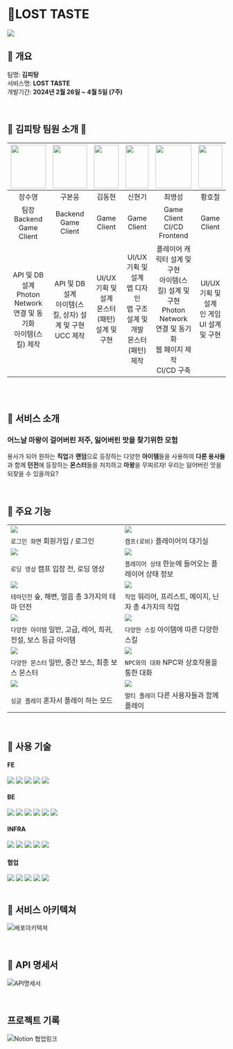 #  🏹**LOST TASTE**

<img src="./Docs/README_assets/movezoo.png">

<br>

## 🍳 개요

팀명: **김피탕**  
 서비스명: **LOST TASTE**  
 개발기간: **2024년 2월 26일 ~ 4월 5일 (7주)**

<br>

## 🍞 김피탕 팀원 소개 🍞

| <img src="./Docs/readme_profile/jaewon.jpg" width="100%" height="100"> | <img src="./Docs/readme_profile/changhee.jpg" width="100%" height="100"> | <img src="./Docs/readme_profile/hyunmin.jpg" width="100%" height="100"> |     <img src="./Docs/readme_profile/hyunki.jpg" width="100%" height="100">     |                             <img src="./Docs/readme_profile/sejin.jpg" width="100%" height="100">                              | <img src="./Docs/readme_profile/younghun.jpg" width="100%" height="100"> |
| :--------------------------------------------------------------------: | :----------------------------------------------------------------------: | :---------------------------------------------------------------------: | :----------------------------------------------------------------------------: | :----------------------------------------------------------------------------------------------------------------------------: | :----------------------------------------------------------------------: |
|                                 장수영                                 |                                  구본웅                                  |                                 김동현                                  |                                     신현기                                     |                                                             최명성                                                             |                                  황호철                                  |
|                     팀장<br>Backend<br>Game Client                     |                          Backend<br>Game Client                          |                               Game Client                               |                                  Game Client                                   |                                                Game Client<br>CI/CD<br>Frontend                                                |                               Game Client                                |
|  API 및 DB 설계<br>Photon Network 연결 및 동기화<br>아이템(스킬) 제작  |      API 및 DB 설계<br>아이템(스킬, 상자) 설계 및 구현<br>UCC 제작       |           UI/UX 기획 및 설계<br>몬스터(패턴) 설계 및 구현<br>           | UI/UX 기획 및 설계<br> 맵 디자인 <br>맵 구조 설계 및 개발<br>몬스터(패턴) 제작 | 플레이어 캐릭터 설계 및 구현<br>아이템(스킬) 설계 및 구현<br>Photon Network 연결 및 동기화<br>웹 페이지 제작<br>CI/CD 구축<br> |              UI/UX 기획 및 설계<br>인 게임 UI 설계 및 구현               |

<br/>
<br/>

## 🍴 서비스 소개

### 어느날 마왕이 걸어버린 저주, 잃어버린 맛을 찾기위한 모험
용사가 되어 원하는 **직업**과 **랜덤**으로 등장하는 다양한 **아이템**들을 사용하여 **다른 용사들**과 함께 **던전**에 등장하는 **몬스터**들을 처치하고 **마왕**을 무찌르자! 우리는 잃어버린 맛을 되찾을 수 있을까요?

<br/>

## 🍖 주요 기능

|                                                  |                                                       |
| ------------------------------------------------ | ----------------------------------------------------- |
| <img src="./Docs/readme_gif/main-login.gif">     | <img src="./Docs/readme_gif/main-racer-list.gif">     |
| `로그인 화면` 회원가입 / 로그인                     | `캠프(로비)` 플레이어의 대기실                    |
| <img src="./Docs/readme_gif/main-racer-buy.gif"> | <img src="./Docs/readme_gif/main-profile.gif">        |
| `로딩 영상` 캠프 입장 전, 로딩 영상                 | `플레이어 상태` 한눈에 들어오는 플레이어 상태 정보          |
| <img src="./Docs/readme_gif/single-play.gif">    | <img src="./Docs/readme_gif/main-rank.gif">           |
| `테마던전` 숲, 해변, 얼음 총 3가지의 테마 던전             | `직업` 워리어, 프리스트, 메이지, 닌자 총 4가지의 직업                      |
| <img src="./Docs/readme_gif/multi-play.gif">     | <img src="./Docs/readme_gif/single-single-play3.gif"> |
| `다양한 아이템` 일반, 고급, 레어, 희귀, 전설, 보스 등급 아이템          | `다양한 스킬` 아이템에 따른 다양한 스킬                   |
| <img src="./Docs/readme_gif/multi-play.gif">     | <img src="./Docs/readme_gif/single-single-play3.gif"> |
| `다양한 몬스터` 일반, 중간 보스, 최종 보스 몬스터          | `NPC와의 대화` NPC와 상호작용을 통한 대화                   |
| <img src="./Docs/readme_gif/multi-play.gif">     | <img src="./Docs/readme_gif/single-single-play3.gif"> |
| `싱글 플레이` 혼자서 플레이 하는 모드          | `멀티 플레이` 다른 사용자들과 함께 플레이                  |

<br/>

## 🧂 사용 기술

#### **FE**

<img src="https://img.shields.io/badge/React-61DAFB?style=for-the-badge&logo=React&logoColor=black">
<img src="https://img.shields.io/badge/mui-007FFF?style=for-the-badge&logo=mui&logoColor=white">
<img src="https://img.shields.io/badge/html5-E34F26?style=for-the-badge&logo=html5&logoColor=white">
<img src="https://img.shields.io/badge/java script-F7DF1E?style=for-the-badge&logo=javascript&logoColor=black">
<img src="https://img.shields.io/badge/css3-1572B6?style=for-the-badge&logo=css3&logoColor=white">

#### **BE**

<img src="https://img.shields.io/badge/Spring boot-E0234E?style=for-the-badge&logo=nestjs&logoColor=white">
<img src="https://img.shields.io/badge/NPM-CB3837?style=for-the-badge&logo=npm&logoColor=white">
<img src="https://img.shields.io/badge/jwt-000000?style=for-the-badge&logo=jsonwebtokens&logoColor=white">
<img src="https://img.shields.io/badge/MySQL-4479A1?style=for-the-badge&logo=mysql&logoColor=white">
<img src="https://img.shields.io/badge/Redis-DC382D?style=for-the-badge&logo=redis&logoColor=white">
<img src="https://img.shields.io/badge/Photon-004480?style=for-the-badge&logo=photon&logoColor=white">

#### **INFRA**

<img src="https://img.shields.io/badge/Amazon EC2-FF9900?style=for-the-badge&logo=amazonec2&logoColor=white">
<img src="https://img.shields.io/badge/Docker-2496ED?style=for-the-badge&logo=docker&logoColor=white">
<img src="https://img.shields.io/badge/Jenkins-D24939?style=for-the-badge&logo=jenkins&logoColor=white"/> 
<img src="https://img.shields.io/badge/Nginx-009639?style=for-the-badge&logo=nginx&logoColor=white"/>
<img src="https://img.shields.io/badge/letsencrypt-003A70?style=for-the-badge&logo=letsencrypt&logoColor=white">

#### **협업**

<img src="https://img.shields.io/badge/GitLab-FC6D26?style=for-the-badge&logo=gitlab&logoColor=white">
<img src="https://img.shields.io/badge/Jira-0052CC?style=for-the-badge&logo=jirasoftware&logoColor=white">
<img src="https://img.shields.io/badge/Notion-000000?style=for-the-badge&logo=notion&logoColor=white">
<img src="https://img.shields.io/badge/mattermost-0058CC?style=for-the-badge&logo=mattermost&logoColor=white">
<img src="https://img.shields.io/badge/discord-5865F2?style=for-the-badge&logo=discord&logoColor=white">

<br/>
<br/>

## 🧱 서비스 아키텍쳐

![배포아키텍쳐](./Docs/README_assets/아키텍처.png)
<br/>

<br/>

## 💬 API 명세서

![API명세서](./Docs/API.png)

<br/>

## 프로젝트 기록

![Notion 협업링크](https://round-tower-80e.notion.site/E107-439c9a3c4cde4e3dbc1bc20511f64965?pvs=4)


